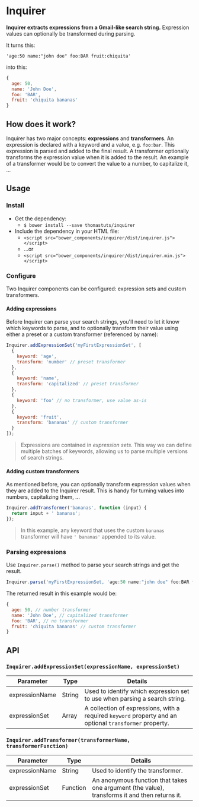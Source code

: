 # Inquirer

**Inquirer extracts expressions from a Gmail-like search string.** Expression values can optionally be transformed during parsing.

It turns this:

`'age:50 name:"john doe" foo:BAR fruit:chiquita'`

into this:

```js
{
  age: 50,
  name: 'John Doe',
  foo: 'BAR',
  fruit: 'chiquita bananas'
}
```

## How does it work?
Inquirer has two major concepts: **expressions** and **transformers**. An expression is declared with a keyword and a value, e.g. `foo:bar`. This expression is parsed and added to the final result. A transformer optionally transforms the expression value when it is added to the result. An example of a transformer would be to convert the value to a number, to capitalize it, ...

## Usage

### Install
* Get the dependency:
  * `$ bower install --save thomastuts/inquirer`
* Include the dependency in your HTML file:
  * `<script src="bower_components/inquirer/dist/inquirer.js"></script>`
  * ...or
  * `<script src="bower_components/inquirer/dist/inquirer.min.js"></script>`

### Configure
Two Inquirer components can be configured: expression sets and custom transformers.

#### Adding expressions
Before Inquirer can parse your search strings, you'll need to let it know which keywords to parse, and to optionally transform their value using either a preset or a custom transformer (referenced by name):
```js
Inquirer.addExpressionSet('myFirstExpressionSet', [
  {
    keyword: 'age',
    transform: 'number' // preset transformer
  },
  {
    keyword: 'name',
    transform: 'capitalized' // preset transformer
  },
  {
    keyword: 'foo' // no transformer, use value as-is
  },
  {
    keyword: 'fruit',
    transform: 'bananas' // custom transformer
  }
]);
```
> Expressions are contained in *expression sets*. This way we can define multiple batches of keywords, allowing us to parse multiple versions of search strings.

#### Adding custom transformers
As mentioned before, you can optionally transform expression values when they are added to the Inquirer result. This is handy for turning values into numbers, capitalizing them, ...
```js
Inquirer.addTransformer('bananas', function (input) {
  return input + ' bananas';
});
```
> In this example, any keyword that uses the custom `bananas` transformer will have `' bananas'` appended to its value. 

### Parsing expressions
Use `Inquirer.parse()` method to parse your search strings and get the result. 

```js
Inquirer.parse('myFirstExpressionSet, 'age:50 name:"john doe" foo:BAR fruit:chiquita');
```
The returned result in this example would be:

```js
{
  age: 50, // number transformer
  name: 'John Doe', // capitalized transformer
  foo: 'BAR', // no transformer
  fruit: 'chiquita bananas' // custom transformer
}
```

## API
### `Inquirer.addExpressionSet(expressionName, expressionSet)`
Parameter      | Type          | Details
-------------- | ------------- |-------------
expressionName | String        | Used to identify which expression set to use when parsing a search string.
expressionSet  | Array         | A collection of expressions, with a required `keyword` property and an optional `transformer` property.

### `Inquirer.addTransformer(transformerName, transformerFunction)`
Parameter      | Type          | Details
-------------- | ------------- |-------------
expressionName | String        | Used to identify the transformer.
expressionSet  | Function      | An anonymous function that takes one argument (the value), transforms it and then returns it.
